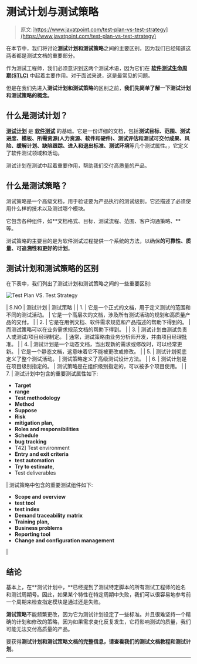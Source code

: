 # 测试计划与测试策略

> 原文:[https://www.javatpoint.com/test-plan-vs-test-strategy](https://www.javatpoint.com/test-plan-vs-test-strategy)

在本节中，我们将讨论**测试计划和测试策略**之间的主要区别，因为我们已经知道这两者都是测试文档的重要部分。

作为测试工程师，我们必须意识到这两个测试术语，因为它们在 **[软件测试生命周期(STLC)](https://www.javatpoint.com/software-testing-life-cycle)** 中起着主要作用。对于面试来说，这是最常见的问题。

但是在我们先进入**测试计划和测试策略**的区别之前，**我们先简单了解一下测试计划和测试策略的概念。**

## 什么是测试计划？

**[测试计划](https://www.javatpoint.com/test-plan)** 是 **[软件测试](Strategy)** 的基础。它是一份详细的文档，包括**测试目标、范围、测试进度、模板、所需资源(人力资源、软件和硬件)、测试评估和测试可交付成果、风险、缓解计划、缺陷跟踪、进入和退出标准、测试环境**等几个测试属性。，它定义了软件测试领域和活动。

测试计划在测试中起着重要作用，帮助我们交付高质量的产品。

## 什么是测试策略？

测试策略是一个高级文档，用于验证要为产品执行的测试级别。它还描述了必须使用什么样的技术以及测试哪个模块。

它包含各种组件，如**文档格式、目标、测试流程、范围、客户沟通策略、**等。

测试策略的主要目的是为软件测试过程提供一个系统的方法，以确保**的可靠性、质量、可追溯性和更好的计划**。

## 测试计划和测试策略的区别

在下表中，我们列出了测试计划和测试策略之间的一些重要区别:

![Test Plan VS. Test Strategy](../Images/e8fcd45417f7b815d40949e17003d96c.png)

| S.NO | 测试计划 | 测试策略 |
| 1. | 它是一个正式的文档，用于定义测试的范围和不同的测试活动。 | 它是一个高层次的文档，涉及所有测试活动的规划和高质量产品的交付。 |
| 2. | 它是在用例文档、软件需求规范和产品描述的帮助下得到的。 | 而测试策略可以在业务需求规范文档的帮助下得到。 |
| 3. | 测试计划由测试负责人或测试/项目经理制定。 | 通常，测试策略由业务分析师开发，并由项目经理批准。 |
| 4. | 测试计划是一个动态文档，当出现新的需求或修改时，可以经常更新。 | 它是一个静态文档，这意味着它不能被更改或修改。 |
| 5. | 测试计划彻底定义了整个测试活动。 | 测试策略定义了高级测试设计方法。 |
| 6. | 测试计划是在项目级别指定的。 | 测试策略是在组织级别指定的，可以被多个项目使用。 |
| 7. | 测试计划中包含的重要测试属性如下:

*   **Target**
*   **range**
*   **Test methodology**
*   **Method**
*   **Suppose**
*   **Risk**
*   **mitigation plan,**
*   **Roles and responsibilities**
*   **Schedule**
*   **bug tracking**
*   T42] Test environment
*   **Entry and exit criteria**
*   **test automation**
*   **Try to estimate,**
*   Test deliverables

 | 测试策略中包含的重要测试组件如下:

*   **Scope and overview**
*   **test tool**
*   **test index**
*   **Demand traceability matrix**
*   **Training plan,**
*   **Business problems**
*   **Reporting tool**
*   **Change and configuration management**

 |

## 结论

基本上，在**测试计划中，**已经提到了测试特定脚本的所有测试工程师的姓名和测试周期号。因此，如果某个特性在特定周期中失败，我们可以很容易地参考前一个周期来检查指定模块是通过还是失败。

**测试策略**不能频繁更改，因为它为测试计划设定了一些标准。并且很难坚持一个精确的计划和修改的策略，因为如果需求变化反复发生，它将影响测试的质量，我们可能无法交付高质量的产品。

要获得**测试计划和测试策略文档的完整信息，**请查看我们的测试文档教程和**测试计划**。

* * *